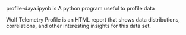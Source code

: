 profile-daya.ipynb is A python program useful to profile data

Wolf Telemetry Profile is an HTML report that shows data distributions, correlations, and other interesting insights for this data set.
